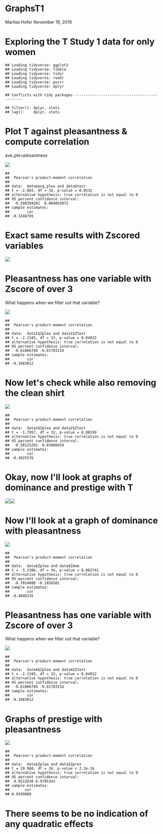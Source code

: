GraphsT1
================
Marlise Hofer
November 19, 2016

Exploring the T Study 1 data for only women
===========================================

    ## Loading tidyverse: ggplot2
    ## Loading tidyverse: tibble
    ## Loading tidyverse: tidyr
    ## Loading tidyverse: readr
    ## Loading tidyverse: purrr
    ## Loading tidyverse: dplyr

    ## Conflicts with tidy packages ----------------------------------------------

    ## filter(): dplyr, stats
    ## lag():    dplyr, stats

Plot T against pleasantness & compute correlation
=================================================

ave\_ple=plesantness

![](GraphsT1_women_files/figure-markdown_github/unnamed-chunk-2-1.png)

    ## 
    ##  Pearson's product-moment correlation
    ## 
    ## data:  data$avg_plea and data$test
    ## t = -2.003, df = 34, p-value = 0.0532
    ## alternative hypothesis: true correlation is not equal to 0
    ## 95 percent confidence interval:
    ##  -0.590399281  0.004093072
    ## sample estimates:
    ##        cor 
    ## -0.3248795

Exact same results with Zscored variables
=========================================

![](GraphsT1_women_files/figure-markdown_github/unnamed-chunk-3-1.png)

Pleasantness has one variable with Zscore of over 3
===================================================

What happens when we filter out that variable?

![](GraphsT1_women_files/figure-markdown_github/unnamed-chunk-4-1.png)

    ## 
    ##  Pearson's product-moment correlation
    ## 
    ## data:  data1$Zplea and data1$Ztest
    ## t = -2.1345, df = 33, p-value = 0.04032
    ## alternative hypothesis: true correlation is not equal to 0
    ## 95 percent confidence interval:
    ##  -0.61066749 -0.01703154
    ## sample estimates:
    ##        cor 
    ## -0.3483012

Now let's check while also removing the clean shirt
===================================================

![](GraphsT1_women_files/figure-markdown_github/unnamed-chunk-5-1.png)

    ## 
    ##  Pearson's product-moment correlation
    ## 
    ## data:  data2$Zplea and data2$Ztest
    ## t = -1.7957, df = 32, p-value = 0.08199
    ## alternative hypothesis: true correlation is not equal to 0
    ## 95 percent confidence interval:
    ##  -0.58125265  0.03966659
    ## sample estimates:
    ##        cor 
    ## -0.3025576

Okay, now I'll look at graphs of dominance and prestige with T
==============================================================

![](GraphsT1_women_files/figure-markdown_github/unnamed-chunk-6-1.png)![](GraphsT1_women_files/figure-markdown_github/unnamed-chunk-6-2.png)

Now I'll look at a graph of dominance with pleasantness
=======================================================

![](GraphsT1_women_files/figure-markdown_github/unnamed-chunk-7-1.png)

    ## 
    ##  Pearson's product-moment correlation
    ## 
    ## data:  data$Zplea and data$Zdom
    ## t = -3.2306, df = 34, p-value = 0.002741
    ## alternative hypothesis: true correlation is not equal to 0
    ## 95 percent confidence interval:
    ##  -0.7014800 -0.1856581
    ## sample estimates:
    ##        cor 
    ## -0.4846335

Pleasantness has one variable with Zscore of over 3
===================================================

What happens when we filter out that variable?

![](GraphsT1_women_files/figure-markdown_github/unnamed-chunk-8-1.png)

    ## 
    ##  Pearson's product-moment correlation
    ## 
    ## data:  data4$Zplea and data4$Ztest
    ## t = -2.1345, df = 33, p-value = 0.04032
    ## alternative hypothesis: true correlation is not equal to 0
    ## 95 percent confidence interval:
    ##  -0.61066749 -0.01703154
    ## sample estimates:
    ##        cor 
    ## -0.3483012

Graphs of prestige with pleasantness
====================================

![](GraphsT1_women_files/figure-markdown_github/unnamed-chunk-9-1.png)

    ## 
    ##  Pearson's product-moment correlation
    ## 
    ## data:  data$Zplea and data$Zpres
    ## t = 19.968, df = 34, p-value < 2.2e-16
    ## alternative hypothesis: true correlation is not equal to 0
    ## 95 percent confidence interval:
    ##  0.9222030 0.9795343
    ## sample estimates:
    ##       cor 
    ## 0.9599088

There seems to be no indication of any quadratic effects
========================================================
